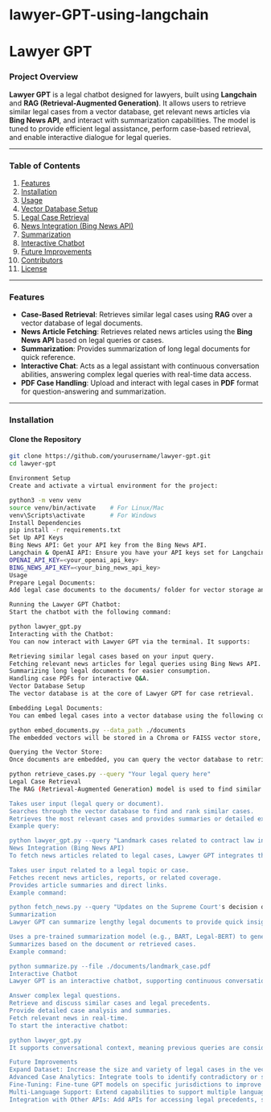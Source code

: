 # lawyer-GPT-using-langchain
# **Lawyer GPT**

### **Project Overview**
**Lawyer GPT** is a legal chatbot designed for lawyers, built using **Langchain** and **RAG (Retrieval-Augmented Generation)**. It allows users to retrieve similar legal cases from a vector database, get relevant news articles via **Bing News API**, and interact with summarization capabilities. The model is tuned to provide efficient legal assistance, perform case-based retrieval, and enable interactive dialogue for legal queries.

---

### **Table of Contents**
1. [Features](#features)
2. [Installation](#installation)
3. [Usage](#usage)
4. [Vector Database Setup](#vector-database-setup)
5. [Legal Case Retrieval](#legal-case-retrieval)
6. [News Integration (Bing News API)](#news-integration-bing-news-api)
7. [Summarization](#summarization)
8. [Interactive Chatbot](#interactive-chatbot)
9. [Future Improvements](#future-improvements)
10. [Contributors](#contributors)
11. [License](#license)

---

### **Features**
- **Case-Based Retrieval**: Retrieves similar legal cases using **RAG** over a vector database of legal documents.
- **News Article Fetching**: Retrieves related news articles using the **Bing News API** based on legal queries or cases.
- **Summarization**: Provides summarization of long legal documents for quick reference.
- **Interactive Chat**: Acts as a legal assistant with continuous conversation abilities, answering complex legal queries with real-time data access.
- **PDF Case Handling**: Upload and interact with legal cases in **PDF** format for question-answering and summarization.

---

### **Installation**

#### **Clone the Repository**
```bash
git clone https://github.com/yourusername/lawyer-gpt.git
cd lawyer-gpt

Environment Setup
Create and activate a virtual environment for the project:

python3 -m venv venv
source venv/bin/activate    # For Linux/Mac
venv\Scripts\activate       # For Windows
Install Dependencies
pip install -r requirements.txt
Set Up API Keys
Bing News API: Get your API key from the Bing News API.
Langchain & OpenAI API: Ensure you have your API keys set for Langchain usage. You can store these in an .env file:
OPENAI_API_KEY=<your_openai_api_key>
BING_NEWS_API_KEY=<your_bing_news_api_key>
Usage
Prepare Legal Documents:
Add legal case documents to the documents/ folder for vector storage and retrieval.

Running the Lawyer GPT Chatbot:
Start the chatbot with the following command:

python lawyer_gpt.py
Interacting with the Chatbot:
You can now interact with Lawyer GPT via the terminal. It supports:

Retrieving similar legal cases based on your input query.
Fetching relevant news articles for legal queries using Bing News API.
Summarizing long legal documents for easier consumption.
Handling case PDFs for interactive Q&A.
Vector Database Setup
The vector database is at the core of Lawyer GPT for case retrieval.

Embedding Legal Documents:
You can embed legal cases into a vector database using the following command:

python embed_documents.py --data_path ./documents
The embedded vectors will be stored in a Chroma or FAISS vector store, depending on the configuration.

Querying the Vector Store:
Once documents are embedded, you can query the vector database to retrieve similar legal cases:

python retrieve_cases.py --query "Your legal query here"
Legal Case Retrieval
The RAG (Retrieval-Augmented Generation) model is used to find similar legal cases based on a query. Here's how it works:

Takes user input (legal query or document).
Searches through the vector database to find and rank similar cases.
Retrieves the most relevant cases and provides summaries or detailed explanations.
Example query:

python lawyer_gpt.py --query "Landmark cases related to contract law in India"
News Integration (Bing News API)
To fetch news articles related to legal cases, Lawyer GPT integrates the Bing News API:

Takes user input related to a legal topic or case.
Fetches recent news articles, reports, or related coverage.
Provides article summaries and direct links.
Example command:

python fetch_news.py --query "Updates on the Supreme Court's decision on corporate law"
Summarization
Lawyer GPT can summarize lengthy legal documents to provide quick insights:

Uses a pre-trained summarization model (e.g., BART, Legal-BERT) to generate abstractive summaries.
Summarizes based on the document or retrieved cases.
Example command:

python summarize.py --file ./documents/landmark_case.pdf
Interactive Chatbot
Lawyer GPT is an interactive chatbot, supporting continuous conversation. It can:

Answer complex legal questions.
Retrieve and discuss similar cases and legal precedents.
Provide detailed case analysis and summaries.
Fetch relevant news in real-time.
To start the interactive chatbot:

python lawyer_gpt.py
It supports conversational context, meaning previous queries are considered during the interaction.

Future Improvements
Expand Dataset: Increase the size and variety of legal cases in the vector database.
Advanced Case Analytics: Integrate tools to identify contradictory or supportive cases for legal counterarguments.
Fine-Tuning: Fine-tune GPT models on specific jurisdictions to improve performance.
Multi-Language Support: Extend capabilities to support multiple languages for global legal use.
Integration with Other APIs: Add APIs for accessing legal precedents, statutes, and regulations beyond news.

